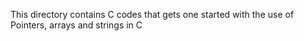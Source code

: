 This directory contains C codes that gets one started with the use of Pointers, arrays and strings in C
